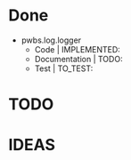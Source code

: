 # Done
* pwbs.log.logger
    * Code | IMPLEMENTED:
    * Documentation | TODO:
    * Test | TO_TEST:
# TODO

# IDEAS
